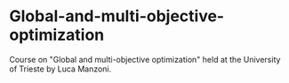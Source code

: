 # Global-and-multi-objective-optimization
Course on "Global and multi-objective optimization" held at the University of Trieste by Luca Manzoni. 
